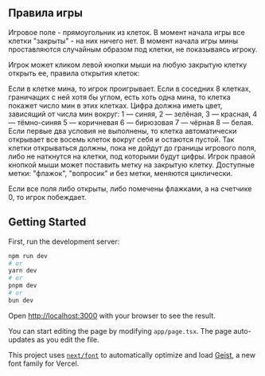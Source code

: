 ## Правила игры
Игровое поле - прямоугольник из клеток. В момент начала игры все клетки "закрыты" - на них ничего нет. В момент начала игры мины проставляются случайным образом под клетки, не показываясь игроку.

Игрок может кликом левой кнопки мыши на любую закрытую клетку открыть ее, правила открытия клеток:

Если в клетке мина, то игрок проигрывает.
Если в соседних 8 клетках, граничащих с ней хотя бы углом, есть хоть одна мина, то клетка покажет число мин в этих клетках.
Цифра должна иметь цвет, зависящий от числа мин вокруг: 1 — синяя, 2 — зелёная, 3 — красная, 4 — тёмно-синяя 5 — коричневая 6 — бирюзовая 7 — чёрная 8 — белая.
Если первые два условия не выполнены, то клетка автоматически открывает все восемь клеток вокруг себя и остаются пустой. Так клетки открываться должны, пока не дойдут до границы игрового поля, либо не наткнутся на клетки, под которыми будут цифры.
Игрок правой кнопкой мыши может поставить метку на закрытую клетку. Доступные метки: "флажок", "вопросик" и без метки, меняются циклически.

Если все поля либо открыты, либо помечены флажками, а на счетчике 0, то игрок побеждает.


## Getting Started

First, run the development server:

```bash
npm run dev
# or
yarn dev
# or
pnpm dev
# or
bun dev
```

Open [http://localhost:3000](http://localhost:3000) with your browser to see the result.

You can start editing the page by modifying `app/page.tsx`. The page auto-updates as you edit the file.

This project uses [`next/font`](https://nextjs.org/docs/app/building-your-application/optimizing/fonts) to automatically optimize and load [Geist](https://vercel.com/font), a new font family for Vercel.


